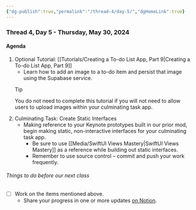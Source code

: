 ```yaml
---
{"dg-publish":true,"permalink":"/thread-4/day-5/","dgHomeLink":true}
---
```


### Thread 4, Day 5 - Thursday, May 30, 2024
#### Agenda

1. Optional Tutorial: [[Tutorials/Creating a To-do List App, Part 9\|Creating a To-do List App, Part 9]]
	- Learn how to add an image to a to-do item and persist that image using the Supabase service.
	> [!TIP]
	> 
	> You do not need to complete this tutorial if you will not need to allow users to upload images within your culminating task app.
1. Culminating Task: Create Static Interfaces
	- Making reference to your Keynote prototypes built in our prior mod, begin making static, non-interactive interfaces for your culminating task app.
		- Be sure to use [[Media/SwiftUI Views Mastery\|SwiftUI Views Mastery]] as a reference while building out static interfaces.
		- Remember to use source control – commit and push your work frequently.

###### Things to do before our next class
- [ ] Work on the items mentioned above.
	- Share your progress in one or more updates [on Notion](https://notion.so).